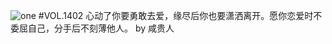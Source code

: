 ![one](http://image.wufazhuce.com/FoY8ofJfa7XEVQZBm0osg2sv_gM7)
#VOL.1402
心动了你要勇敢去爱，缘尽后你也要潇洒离开。愿你恋爱时不委屈自己，分手后不刻薄他人。 by 咸贵人